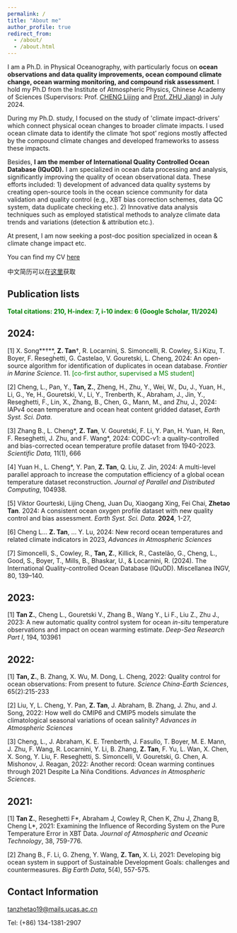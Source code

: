 ```yaml
---
permalink: /
title: "About me"
author_profile: true
redirect_from: 
  - /about/
  - /about.html
---
```


I am a Ph.D. in Physical Oceanography, with particularly focus on **ocean observations and data quality improvements, ocean compound climate change, ocean warming monitoring, and compound risk assessment**. I hold my Ph.D from the Institute of Atmospheric Physics, Chinese Academy of Sciences (Supervisors: Prof. [CHENG Lijing](https://scholar.google.com/citations?user=XzerSxgAAAAJ&hl=en&oi=ao) and [Prof. ZHU Jiang](http://www.ocean.iap.ac.cn)) in July 2024. 

During my Ph.D. study, I focused on the study of 'climate impact-drivers' which connect physical ocean changes to broader climate impacts. I used ocean climate data to identify the climate ‘hot spot’ regions mostly affected by the compound climate changes and developed frameworks to assess these impacts. 

Besides, **I am the member of International Quality Controlled Ocean Database (IQuOD).** I am specialized in ocean data processing and analysis, significantly improving the quality of ocean observational data. These efforts included: 1) development of advanced data quality systems by creating open-source tools in the ocean science community for data validation and quality control (e.g., XBT bias correction schemes, data QC system, data duplicate checking etc.). 2) Innovative data analysis techniques such as employed statistical methods to analyze climate data trends and variations (detection & attribution etc.).

At present, I am now seeking a post-doc position specialized in ocean & climate change impact etc.

You can find my CV [here](./files/Zhetao-CV-English.pdf)

中文简历可以在[这里](./files/谭哲韬-学术中文简历.pdf)获取



Publication lists
------

<span style="color:#008000;">**Total citations: 210, H-index: 7, i-10 index: 6 (Google Scholar, 11/2024)**</span>

## 2024:

[1] X. Song**†**, **Z. Tan**†, R. Locarnini, S. Simoncelli, R. Cowley, S.i Kizu, T. Boyer, F. Reseghetti, G. Castelao, V. Gouretski, L. Cheng, 2024: An open-source algorithm for identification of duplicates in ocean database. *Frontier in Marine Science*. 11. <span style="color:#008000;">[co-first author, supervised a MS student]</span>

[2] Cheng, L., Pan, Y., **Tan, Z.**, Zheng, H., Zhu, Y., Wei, W., Du, J., Yuan, H., Li, G., Ye, H., Gouretski, V., Li, Y., Trenberth, K., Abraham, J., Jin, Y., Reseghetti, F., Lin, X., Zhang, B., Chen, G., Mann, M., and Zhu, J., 2024: IAPv4 ocean temperature and ocean heat content gridded dataset, *Earth Syst. Sci. Data*.  

[3] Zhang B., L. Cheng*, **Z. Tan**, V. Gouretski, F. Li, Y. Pan, H. Yuan, H. Ren, F. Reseghetti, J. Zhu, and F. Wang*, 2024: CODC-v1: a quality-controlled and bias-corrected ocean temperature profile dataset from 1940-2023. *Scientific Data,* 11(1), 666

[4] Yuan H., L. Cheng*, Y. Pan, **Z. Tan**, Q. Liu, Z. Jin, 2024: A multi-level parallel approach to increase the computation efficiency of a global ocean temperature dataset reconstruction. *Journal of Parallel and Distributed Computing*, 104938.

[5] Viktor Gourteski, Lijing Cheng, Juan Du, Xiaogang Xing, Fei Chai, **Zhetao Tan**. 2024: A consistent ocean oxygen profile dataset with new quality control and bias assessment. *Earth Syst. Sci. Data.* **2024**, 1-27,

[6] Cheng L... **Z. Tan**, ... Y. Lu, 2024: New record ocean temperatures and related climate indicators in 2023, *Advances in Atmospheric Sciences*

[7] Simoncelli, S., Cowley, R., **Tan, Z.**, Killick, R., Castelão, G., Cheng, L., Good, S., Boyer, T., Mills, B., Bhaskar, U., & Locarnini, R. (2024). The International Quality-controlled Ocean Database (IQuOD). Miscellanea INGV, 80, 139–140. 

## 2023:

[1] **Tan Z.**, Cheng L., Gouretski V., Zhang B., Wang Y., Li F., Liu Z., Zhu J., 2023: A new automatic quality control system for ocean *in-situ* temperature observations and impact on ocean warming estimate. *Deep-Sea Research Part I*, 194, 103961

## 2022:

[1] **Tan, Z.**, B. Zhang, X. Wu, M. Dong, L. Cheng, 2022: Quality control for ocean observations: From present to future. *Science China-Earth Sciences*, 65(2):215-233 

[2] Liu, Y, L. Cheng, Y. Pan, **Z. Tan**, J. Abraham, B. Zhang, J. Zhu, and J. Song, 2022: How well do CMIP6 and CMIP5 models simulate the climatological seasonal variations of ocean salinity? *Advances in Atmospheric Sciences*

[3] Cheng, L., J. Abraham, K. E. Trenberth, J. Fasullo, T. Boyer, M. E. Mann, J. Zhu, F. Wang, R. Locarnini, Y. Li, B. Zhang, **Z. Tan**, F. Yu, L. Wan, X. Chen, X. Song, Y. Liu, F. Reseghetti, S. Simoncelli, V. Gouretski, G. Chen, A. Mishonov, J. Reagan, 2022: Another record: Ocean warming continues through 2021 Despite La Niña Conditions. *Advances in Atmospheric Sciences*.

## 2021:

[1] **Tan Z.**, Reseghetti F*, Abraham J, Cowley R, Chen K, Zhu J, Zhang B, Cheng L*, 2021: Examining the Influence of Recording System on the Pure Temperature Error in XBT Data. *Journal of Atmospheric and Oceanic Technology*, 38, 759-776. 

[2] Zhang B., F. Li, G. Zheng, Y. Wang, **Z. Tan,** X. Li, 2021: Developing big ocean system in support of Sustainable Development Goals: challenges and countermeasures. *Big Earth Data*, 5(4), 557-575.


Contact Information
------
tanzhetao19@mails.ucas.ac.cn

Tel: (+86) 134-1381-2907
